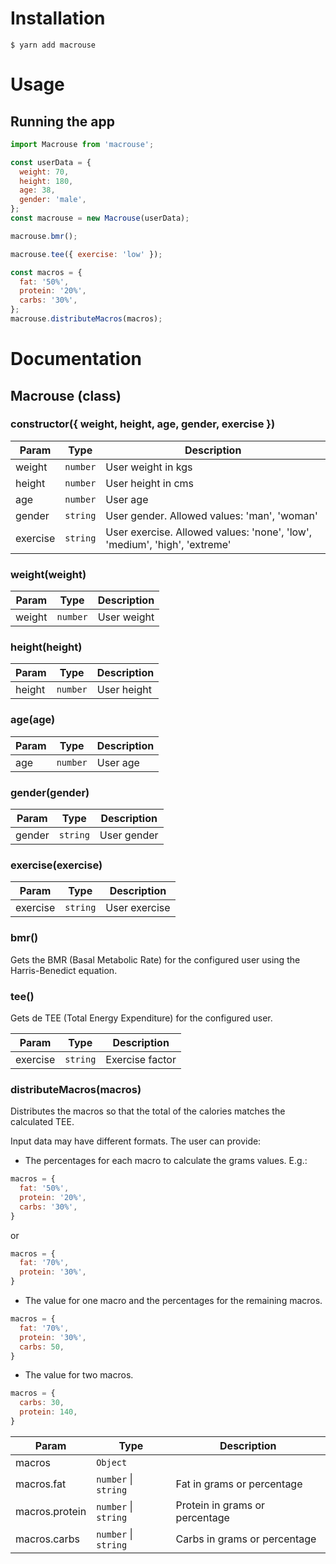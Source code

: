# Installation

```shell
$ yarn add macrouse
```

# Usage

## Running the app

```javascript
import Macrouse from 'macrouse';

const userData = {
  weight: 70,
  height: 180,
  age: 38,
  gender: 'male',
};
const macrouse = new Macrouse(userData);

macrouse.bmr();

macrouse.tee({ exercise: 'low' });

const macros = {
  fat: '50%',
  protein: '20%',
  carbs: '30%',
};
macrouse.distributeMacros(macros);
```

# Documentation

## Macrouse (class)

### constructor({ weight, height, age, gender, exercise })

| Param | Type | Description |
| --- | --- | --- |
| weight | <code>number</code> | User weight in kgs |
| height | <code>number</code> | User height in cms |
| age | <code>number</code> | User age |
| gender | <code>string</code> | User gender. Allowed values: 'man', 'woman' |
| exercise | <code>string</code> | User exercise. Allowed values: 'none', 'low', 'medium', 'high', 'extreme' |

### weight(weight)

| Param | Type | Description |
| --- | --- | --- |
| weight | <code>number</code> | User weight |

### height(height)

| Param | Type | Description |
| --- | --- | --- |
| height | <code>number</code> | User height |

### age(age)

| Param | Type | Description |
| --- | --- | --- |
| age | <code>number</code> | User age |

### gender(gender)

| Param | Type | Description |
| --- | --- | --- |
| gender | <code>string</code> | User gender |

### exercise(exercise)

| Param | Type | Description |
| --- | --- | --- |
| exercise | <code>string</code> | User exercise |

### bmr()
Gets the BMR (Basal Metabolic Rate) for the configured user using the Harris-Benedict equation.

### tee()
Gets de TEE (Total Energy Expenditure) for the configured user.

| Param | Type | Description |
| --- | --- | --- |
| exercise | <code>string</code> | Exercise factor |

### distributeMacros(macros)
Distributes the macros so that the total of the calories matches the calculated TEE.

Input data may have different formats. The user can provide:
- The percentages for each macro to calculate the grams values. E.g.:

```javascript
macros = {
  fat: '50%',
  protein: '20%',
  carbs: '30%',
}
```
or
```javascript
macros = {
  fat: '70%',
  protein: '30%',
}
```

- The value for one macro and the percentages for the remaining macros.

```javascript
macros = {
  fat: '70%',
  protein: '30%',
  carbs: 50,
}
```

- The value for two macros.

```javascript
macros = {
  carbs: 30,
  protein: 140,
}
```

| Param | Type | Description |
| --- | --- | --- |
| macros | <code>Object</code> |  |
| macros.fat | <code>number</code> \| <code>string</code> | Fat in grams or percentage |
| macros.protein | <code>number</code> \| <code>string</code> | Protein in grams or percentage |
| macros.carbs | <code>number</code> \| <code>string</code> | Carbs in grams or percentage |
